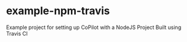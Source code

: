 # example-npm-travis
Example project for setting up CoPilot with a NodeJS Project Built using Travis CI
